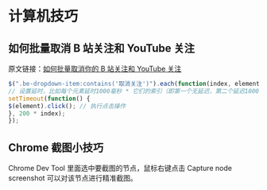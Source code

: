 # 计算机技巧

## 如何批量取消 B 站关注和 YouTube 关注

原文链接：[如何批量取消你的 B 站关注和 YouTube 关注](https://www.ixiqin.com/2024/01/04/how-to-cancel-your-bilibili-and-youtube-followers-in-bulk/)

```javascript
$(".be-dropdown-item:contains('取消关注')").each(function(index, element) {
// 设置延时，比如每个元素延时1000毫秒 * 它们的索引（即第一个无延迟，第二个延迟1000毫秒，依此类推）
setTimeout(function() {
$(element).click(); // 执行点击操作
}, 200 * index);
});
```

## Chrome 截图小技巧

Chrome Dev Tool 里面选中要截图的节点，鼠标右键点击 Capture node screenshot 可以对该节点进行精准截图。
